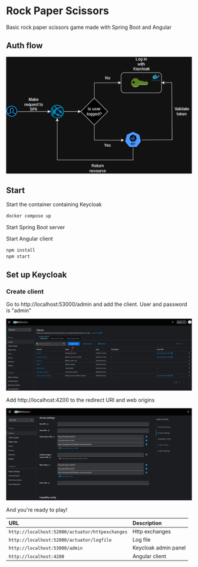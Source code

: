 # Rock Paper Scissors

Basic rock paper scissors game made with Spring Boot and Angular

## Auth flow

![Diagram](Assets/Diagram.png)

## Start

Start the container containing Keycloak

```bash
docker compose up
```

Start Spring Boot server

Start Angular client

```bash
npm install
npm start
```

## Set up Keycloak

### Create client

Go to http://localhost:53000/admin and add the client. User and password is "admin"

![Create client](Assets/Create-client.png)

Add http://localhost:4200 to the redirect URI and web origins

![Redirect URI](Assets/Redirect.png)

And you're ready to play!

| URL                                             | Description          |
| :---------------------------------------------- | :------------------- |
| `http://localhost:52000/actuator/httpexchanges` | Http exchanges       |
| `http://localhost:52000/actuator/logfile`       | Log file             |
| `http://localhost:53000/admin`                  | Keycloak admin panel |
| `http://localhost:4200`                         | Angular client       |
